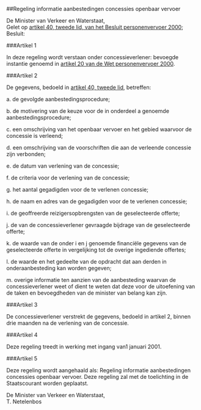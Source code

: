 <meta http-equiv='Content-Type' content='text/html; charset=utf-8' />

##Regeling informatie aanbestedingen concessies openbaar vervoer 

De Minister van Verkeer en Waterstaat,  
Gelet op [artikel 40, tweede lid, van het Besluit personenvervoer 2000](../../../../../../../../AMvB/besluit/personenvervoer/2000/BWBR0011982/README.md);
Besluit:     

###Artikel  1  

In deze regeling wordt verstaan onder concessieverlener: bevoegde instantie genoemd in [artikel 20 van de Wet personenvervoer 2000](../../../../../../../../wet/wet/personenvervoer/2000/BWBR0011470/README.md).  

###Artikel  2  

De gegevens, bedoeld in [artikel 40, tweede lid](../../../../../../../../AMvB/besluit/personenvervoer/2000/BWBR0011982/README.md), betreffen: 

a.  de gevolgde aanbestedingsprocedure; 

b.  de motivering van de keuze voor de in onderdeel a genoemde aanbestedingsprocedure; 

c.  een omschrijving van het openbaar vervoer en het gebied waarvoor de concessie is verleend; 

d.  een omschrijving van de voorschriften die aan de verleende concessie zijn verbonden; 

e.  de datum van verlening van de concessie; 

f.  de criteria voor de verlening van de concessie; 

g.  het aantal gegadigden voor de te verlenen concessie; 

h.  de naam en adres van de gegadigden voor de te verlenen concessie; 

i.  de geoffreerde reizigersopbrengsten van de geselecteerde offerte; 

j.  de van de concessieverlener gevraagde bijdrage van de geselecteerde offerte; 

k.  de waarde van de onder i en j genoemde financiële gegevens van de geselecteerde offerte in vergelijking tot de overige ingediende offertes; 

l.  de waarde en het gedeelte van de opdracht dat aan derden in onderaanbesteding kan worden gegeven; 

m.  overige informatie ten aanzien van de aanbesteding waarvan de concessieverlener weet of dient te weten dat deze voor de uitoefening van de taken en bevoegdheden van de minister van belang kan zijn.   

###Artikel  3  

De concessieverlener verstrekt de gegevens, bedoeld in artikel 2, binnen drie maanden na de verlening van de concessie.  

###Artikel  4  

Deze regeling treedt in werking met ingang van1 januari 2001.  

###Artikel  5  

Deze regeling wordt aangehaald als: Regeling informatie aanbestedingen concessies openbaar vervoer. 
Deze regeling zal met de toelichting in de Staatscourant worden geplaatst.   

De 
Minister van Verkeer en Waterstaat,  
T.  Netelenbos      

